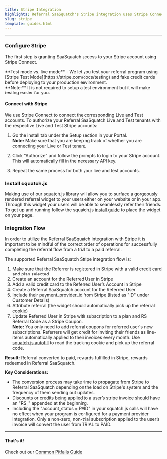 ```yaml
---
title: Stripe Integration
highlights: Referral SaaSquatch's Stripe integration uses Stripe Connect to automatically track subscriptions and give people discounts. This guide will walk you through how to set up this integration.
slug: stripe
template: guides.html
---
```



* * *

### Configure Stripe

The first step is granting SaaSquatch access to your Stripe account using Stripe Connect.

<div class="well ">**Test mode vs. live mode** - We let you test your referral program using [Stripe Test Mode](https://stripe.com/docs/testing) and fake credit cards before deploying to your production environment.
<br>
**Note:** It is not required to setup a test environment but it will make testing easier for you.

</div>

#### Connect with Stripe

We use Stripe Connect to connect the corresponding Live and Test accounts. To authorize your Referral SaaSquatch Live and Test tenants with the respective Live and Test Stripe accounts:

1.  Go the install tab under the Setup section in your Portal. <br>
**Note:** Make sure that you are keeping track of whether you are connecting your Live or Test tenant.

3.  Click "Authorize" and follow the prompts to login to your Stripe account. This will automatically fill in the necessary API key.
4.  Repeat the same process for both your live and test accounts.

### Install squatch.js

Making use of our squatch.js library will allow you to surface a gorgeously rendered referral widget to your users either on your website or in your app. Through this widget your users will be able to seamlessly refer their friends. To get up and running follow the squatch.js [install guide](/app-integration/) to place the widget on your page.

### Integration Flow

In order to utilize the Referral SaaSquatch integration with Stripe it is important to be mindful of the correct order of operations for successfully completing the referral flow from a trial to a paid referral. 

The supported Referral SaaSquatch Stripe integration flow is:

1.  Make sure that the Referrer is registered in Stripe with a valid credit card and plan selected
2.  Create an account for the Referred User in Stripe
3.  Add a valid credit card to the Referred User’s Account in Stripe
4.  Create a Referral SaaSquatch account for the Referred User
5.  Include their payment_provider_id from Stripe (listed as "ID" under Customer Details)
6.  Attribute referral (the widget should automatically pick up the referral cookie)
7.  Update Referred User in Stripe with subscription to a plan and RS Referral Code as a Stripe Coupon.<br>
    **Note:** You only need to add referral coupons for referred user's new subscriptions. Referrers will get credit for inviting their friends as line-items automatically applied to their invoices every month. Use [squatch.js autofill](https://docs.referralsaasquatch.com/squatchjs/#autofill) to read the tracking cookie and pick up the referral code.

**Result:** Referral converted to paid, rewards fulfilled in Stripe, rewards redeemed in Referral SaaSquatch.<br>


**Key Considerations:** 
- The conversion process may take time to propagate from Stripe to Referral SaaSquatch depending on the load on Stripe's system and the frequency of them sending out updates.
-  Discounts or credits being applied to a user’s stripe invoice should have an "RS_" appended at the beginning.
- Including the "account_status = PAID" in your squatch.js calls will have no effect when your program is configured for a payment provider integration. Only a non-zero, non-trial subscription applied to the user’s invoice will convert the user from TRIAL to PAID.

* * *

#### That's it!

Check out our [Common Pitfalls Guide](/bestpractices/common-pitfalls)